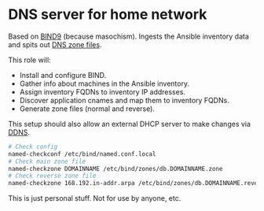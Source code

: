 # DNS server for home network

Based on [BIND9](https://www.isc.org/bind/) (because masochism). Ingests the Ansible inventory data and spits out [DNS zone files](https://en.wikipedia.org/wiki/Zone_file).

This role will:

* Install and configure BIND.
* Gather info about machines in the Ansible inventory.
* Assign inventory FQDNs to inventory IP addresses.
* Discover application cnames and map them to inventory FQDNs.
* Generate zone files (normal and reverse).

This setup should also allow an external DHCP server to make changes via [DDNS](https://en.wikipedia.org/wiki/Dynamic_DNS).

```bash
# Check config
named-checkconf /etc/bind/named.conf.local
# Check main zone file
named-checkzone DOMAINNAME /etc/bind/zones/db.DOMAINNAME.zone
# Check reverse zone file
named-checkzone 168.192.in-addr.arpa /etc/bind/zones/db.DOMAINNAME.reverse.zone
```

This is just personal stuff. Not for use by anyone, etc.
